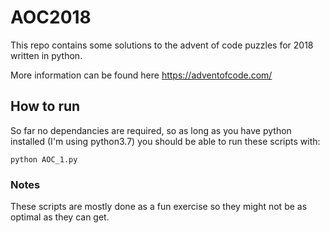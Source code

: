 # AOC2018

This repo contains some solutions to the advent of code puzzles for 2018 written in python.

More information can be found here https://adventofcode.com/

## How to run

So far no dependancies are required, so as long as you have python installed (I'm using python3.7) you should be able to run these scripts with:

```
python AOC_1.py
```

### Notes

These scripts are mostly done as a fun exercise so they might not be as optimal as they can get.
